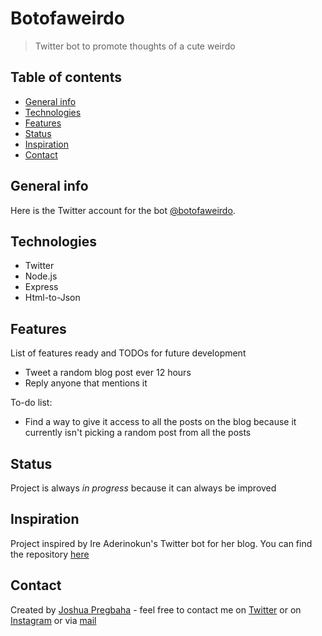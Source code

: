 # Botofaweirdo
> Twitter bot to promote thoughts of a cute weirdo

## Table of contents
* [General info](#general-info)
* [Technologies](#technologies)
* [Features](#features)
* [Status](#status)
* [Inspiration](#inspiration)
* [Contact](#contact)


## General info
Here is the Twitter account for the bot [@botofaweirdo](https://twitter.com/botofaweirdo).

## Technologies
* Twitter
* Node.js
* Express
* Html-to-Json

## Features
List of features ready and TODOs for future development
* Tweet a random blog post ever 12 hours
* Reply anyone that mentions it

To-do list:
* Find a way to give it access to all the posts on the blog because it currently isn't picking a random post from all the posts

## Status
Project is always _in progress_ because it can always be improved

## Inspiration
Project inspired by Ire Aderinokun's Twitter bot for her blog. You can find the repository [here](https://github.com/ireade/botsofcode)

## Contact
Created by [Joshua Pregbaha](https://j22pregbaha.github.io/personal-website/) - feel free to contact me on [Twitter](https://twitter.com/JPregbaha) or on [Instagram](https://www.instagram.com/jpregbaha/) or via [mail](mailto:jpregbaha@gmail.com)